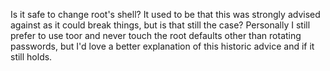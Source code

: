 


Is it safe to change root's shell? It used to be that this was strongly advised against as it could break things, but is that still the case? Personally I still prefer to use toor and never touch the root defaults other than rotating passwords, but I'd love a better explanation of this historic advice and if it still holds.



